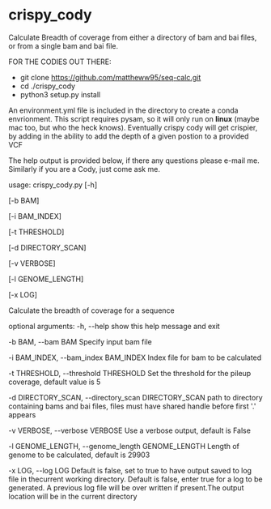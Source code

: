 # crispy_cody
Calculate Breadth of coverage from either a directory of bam and bai files, or from a single bam and bai file.

FOR THE CODIES OUT THERE:
  - git clone https://github.com/mattheww95/seq-calc.git
  - cd ./crispy_cody
  - python3 setup.py install


An environment.yml file is included in the directory to create a conda envrionment. This script requires pysam, so it will only run on **linux** 
(maybe mac too, but who the heck knows).
Eventually crispy cody will get crispier, by adding in the ability to add the depth of a given postion to a provided VCF


The help output is provided below, if there any questions please e-mail me. Similarly if you are a Cody, just come ask me.

usage: crispy_cody.py 
[-h]

[-b BAM] 

[-i BAM_INDEX] 

[-t THRESHOLD]

[-d DIRECTORY_SCAN] 

[-v VERBOSE] 

[-l GENOME_LENGTH]

[-x LOG]

Calculate the breadth of coverage for a sequence

optional arguments:
  -h, --help            show this help message and exit
  
  -b BAM, --bam BAM     Specify input bam file
  
  -i BAM_INDEX, --bam_index BAM_INDEX
                        Index file for bam to be calculated
                        
  -t THRESHOLD, --threshold THRESHOLD
                        Set the threshold for the pileup coverage, default
                        value is 5
                        
  -d DIRECTORY_SCAN, --directory_scan DIRECTORY_SCAN
                        path to directory containing bams and bai files, files
                        must have shared handle before first '.' appears
                        
  -v VERBOSE, --verbose VERBOSE
                        Use a verbose output, default is False
                        
  -l GENOME_LENGTH, --genome_length GENOME_LENGTH
                        Length of genome to be calculated, default is 29903
                        
  -x LOG, --log LOG     Default is false, set to true to have output saved to
                        log file in thecurrent working directory. Default is
                        false, enter true for a log to be generated. A
                        previous log file will be over written if present.The
                        output location will be in the current directory
